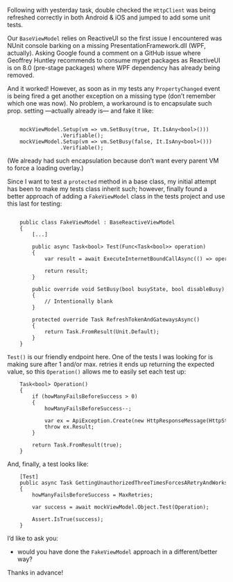 Following with yesterday task, double checked the `HttpClient` was being
refreshed correctly in both Android & iOS and jumped to add some unit tests.

Our `BaseViewModel` relies on ReactiveUI so the first issue I encountered was
NUnit console barking on a missing PresentationFramework.dll (WPF, actually).
Asking Google found a comment on a GitHub issue where Geoffrey Huntley
recommends to consume myget packages as ReactiveUI is on 8.0 (pre-stage
packages) where WPF dependency has already being removed.

And it worked! However, as soon as in my tests any `PropertyChanged` event is
being fired a get another exception on a missing type (don’t remember which one
was now). No problem, a workaround is to encapsulate such prop. setting
—actually already is— and fake it like:

~~~~~~~~~~~~~~~~~~~~~~~~~~~~~~~~~~~~~~~~~~~~~~~~~~~~~~~~~~~~~~~~~~~~~~~~~~~~~~~~

    mockViewModel.Setup(vm => vm.SetBusy(true, It.IsAny<bool>()))
                 .Verifiable();
    mockViewModel.Setup(vm => vm.SetBusy(false, It.IsAny<bool>()))
                 .Verifiable();
~~~~~~~~~~~~~~~~~~~~~~~~~~~~~~~~~~~~~~~~~~~~~~~~~~~~~~~~~~~~~~~~~~~~~~~~~~~~~~~~

(We already had such encapsulation because don’t want every parent VM to force a
loading overlay.)

Since I want to test a `protected` method in a base class, my initial attempt
has been to make my tests class inherit such; however, finally found a better
approach of adding a `FakeViewModel` class in the tests project and use this
last for testing:

~~~~~~~~~~~~~~~~~~~~~~~~~~~~~~~~~~~~~~~~~~~~~~~~~~~~~~~~~~~~~~~~~~~~~~~~~~~~~~~~

    public class FakeViewModel : BaseReactiveViewModel
    {
        [...]

        public async Task<bool> Test(Func<Task<bool>> operation)
        {
            var result = await ExecuteInternetBoundCallAsync(() => operation());

            return result;
        }

        public override void SetBusy(bool busyState, bool disableBusy)
        {
            // Intentionally blank
        }

        protected override Task RefreshTokenAndGatewaysAsync()
        {
            return Task.FromResult(Unit.Default);
        }
    }
~~~~~~~~~~~~~~~~~~~~~~~~~~~~~~~~~~~~~~~~~~~~~~~~~~~~~~~~~~~~~~~~~~~~~~~~~~~~~~~~

`Test()` is our friendly endpoint here. One of the tests I was looking for is
making sure after 1 and/or max. retries it ends up returning the expected value,
so this `Operation()` allows me to easily set each test up:

~~~~~~~~~~~~~~~~~~~~~~~~~~~~~~~~~~~~~~~~~~~~~~~~~~~~~~~~~~~~~~~~~~~~~~~~~~~~~~~~
    Task<bool> Operation()
    {
        if (howManyFailsBeforeSuccess > 0)
        {
            howManyFailsBeforeSuccess--;

            var ex = ApiException.Create(new HttpResponseMessage(HttpStatusCode.Unauthorized));
            throw ex.Result;
        }

        return Task.FromResult(true);
    }
~~~~~~~~~~~~~~~~~~~~~~~~~~~~~~~~~~~~~~~~~~~~~~~~~~~~~~~~~~~~~~~~~~~~~~~~~~~~~~~~

And, finally, a test looks like:

~~~~~~~~~~~~~~~~~~~~~~~~~~~~~~~~~~~~~~~~~~~~~~~~~~~~~~~~~~~~~~~~~~~~~~~~~~~~~~~~
    [Test]
    public async Task GettingUnauthorizedThreeTimesForcesARetryAndWorks()
    {
        howManyFailsBeforeSuccess = MaxRetries;

        var success = await mockViewModel.Object.Test(Operation);

        Assert.IsTrue(success);
    }
~~~~~~~~~~~~~~~~~~~~~~~~~~~~~~~~~~~~~~~~~~~~~~~~~~~~~~~~~~~~~~~~~~~~~~~~~~~~~~~~

I’d like to ask you:

-   would you have done the `FakeViewModel` approach in a different/better way?

Thanks in advance!
